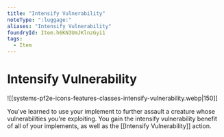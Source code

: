 ```yaml
---
title: "Intensify Vulnerability"
noteType: ":luggage:"
aliases: "Intensify Vulnerability"
foundryId: Item.h6KN3UmJKlnzGyi1
tags:
  - Item
---
```


# Intensify Vulnerability
![[systems-pf2e-icons-features-classes-intensify-vulnerability.webp|150]]

You've learned to use your implement to further assault a creature whose vulnerabilities you're exploiting. You gain the intensify vulnerability benefit of all of your implements, as well as the [[Intensify Vulnerability]] action.

